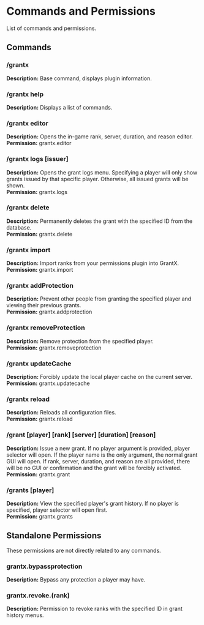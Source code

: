 # Commands and Permissions
List of commands and permissions.

## Commands
### /grantx
**Description:** Base command, displays plugin information.

### /grantx help
**Description:** Displays a list of commands.

### /grantx editor
**Description:** Opens the in-game rank, server, duration, and reason editor.</br>
**Permission:** grantx.editor

### /grantx logs [issuer]
**Description:** Opens the grant logs menu. Specifying a player will only show grants issued by that specific player. Otherwise, all issued grants will be shown. </br>
**Permission:** grantx.logs

### /grantx delete <id>
**Description:** Permanently deletes the grant with the specified ID from the database.</br>
**Permission:** grantx.delete

### /grantx import
**Description:** Import ranks from your permissions plugin into GrantX.</br>
**Permission:** grantx.import

### /grantx addProtection <player>
**Description:** Prevent other people from granting the specified player and viewing their previous grants.</br>
**Permission:** grantx.addprotection

### /grantx removeProtection <player>
**Description:** Remove protection from the specified player.</br>
**Permission:** grantx.removeprotection

### /grantx updateCache
**Description:** Forcibly update the local player cache on the current server.</br>
**Permission:** grantx.updatecache

### /grantx reload
**Description:** Reloads all configuration files.</br>
**Permission:** grantx.reload

### /grant [player] [rank] [server] [duration] [reason]
**Description:** Issue a new grant. If no player argument is provided, player selector will open. If the player name is the only argument, the normal grant GUI will open. If rank, server, duration, and reason are all provided, there will be no GUI or confirmation and the grant will be forcibly activated.</br>
**Permission:** grantx.grant

### /grants [player]
**Description:** View the specified player's grant history. If no player is specified, player selector will open first.</br>
**Permission:** grantx.grants

## Standalone Permissions
These permissions are not directly related to any commands.

### grantx.bypassprotection
**Description:** Bypass any protection a player may have.

### grantx.revoke.(rank)
**Description:** Permission to revoke ranks with the specified ID in grant history menus.
